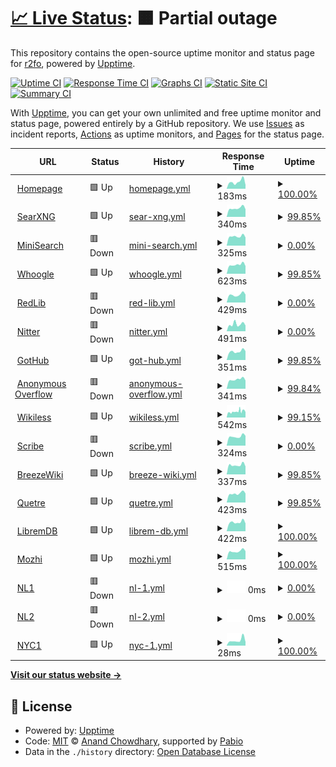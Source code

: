 # [📈 Live Status](https://r2fo.github.io/upptime): <!--live status--> **🟧 Partial outage**

This repository contains the open-source uptime monitor and status page for [r2fo](r4fo.com), powered by [Upptime](https://github.com/upptime/upptime).

[![Uptime CI](https://github.com/r2fo/upptime/workflows/Uptime%20CI/badge.svg)](https://github.com/r2fo/upptime/actions?query=workflow%3A%22Uptime+CI%22)
[![Response Time CI](https://github.com/r2fo/upptime/workflows/Response%20Time%20CI/badge.svg)](https://github.com/r2fo/upptime/actions?query=workflow%3A%22Response+Time+CI%22)
[![Graphs CI](https://github.com/r2fo/upptime/workflows/Graphs%20CI/badge.svg)](https://github.com/r2fo/upptime/actions?query=workflow%3A%22Graphs+CI%22)
[![Static Site CI](https://github.com/r2fo/upptime/workflows/Static%20Site%20CI/badge.svg)](https://github.com/r2fo/upptime/actions?query=workflow%3A%22Static+Site+CI%22)
[![Summary CI](https://github.com/r2fo/upptime/workflows/Summary%20CI/badge.svg)](https://github.com/r2fo/upptime/actions?query=workflow%3A%22Summary+CI%22)

With [Upptime](https://upptime.js.org), you can get your own unlimited and free uptime monitor and status page, powered entirely by a GitHub repository. We use [Issues](https://github.com/r2fo/upptime/issues) as incident reports, [Actions](https://github.com/r2fo/upptime/actions) as uptime monitors, and [Pages](https://r2fo.github.io/upptime) for the status page.

<!--start: status pages-->
<!-- This summary is generated by Upptime (https://github.com/upptime/upptime) -->
<!-- Do not edit this manually, your changes will be overwritten -->
<!-- prettier-ignore -->
| URL | Status | History | Response Time | Uptime |
| --- | ------ | ------- | ------------- | ------ |
| <img alt="" src="https://icons.duckduckgo.com/ip3/r4fo.com.ico" height="13"> [Homepage](https://r4fo.com) | 🟩 Up | [homepage.yml](https://github.com/r2fo/upptime/commits/HEAD/history/homepage.yml) | <details><summary><img alt="Response time graph" src="./graphs/homepage/response-time-week.png" height="20"> 183ms</summary><br><a href="https://status.r4fo.com/history/homepage"><img alt="Response time 153" src="https://img.shields.io/endpoint?url=https%3A%2F%2Fraw.githubusercontent.com%2Fr2fo%2Fupptime%2FHEAD%2Fapi%2Fhomepage%2Fresponse-time.json"></a><br><a href="https://status.r4fo.com/history/homepage"><img alt="24-hour response time 101" src="https://img.shields.io/endpoint?url=https%3A%2F%2Fraw.githubusercontent.com%2Fr2fo%2Fupptime%2FHEAD%2Fapi%2Fhomepage%2Fresponse-time-day.json"></a><br><a href="https://status.r4fo.com/history/homepage"><img alt="7-day response time 183" src="https://img.shields.io/endpoint?url=https%3A%2F%2Fraw.githubusercontent.com%2Fr2fo%2Fupptime%2FHEAD%2Fapi%2Fhomepage%2Fresponse-time-week.json"></a><br><a href="https://status.r4fo.com/history/homepage"><img alt="30-day response time 178" src="https://img.shields.io/endpoint?url=https%3A%2F%2Fraw.githubusercontent.com%2Fr2fo%2Fupptime%2FHEAD%2Fapi%2Fhomepage%2Fresponse-time-month.json"></a><br><a href="https://status.r4fo.com/history/homepage"><img alt="1-year response time 153" src="https://img.shields.io/endpoint?url=https%3A%2F%2Fraw.githubusercontent.com%2Fr2fo%2Fupptime%2FHEAD%2Fapi%2Fhomepage%2Fresponse-time-year.json"></a></details> | <details><summary><a href="https://status.r4fo.com/history/homepage">100.00%</a></summary><a href="https://status.r4fo.com/history/homepage"><img alt="All-time uptime 100.00%" src="https://img.shields.io/endpoint?url=https%3A%2F%2Fraw.githubusercontent.com%2Fr2fo%2Fupptime%2FHEAD%2Fapi%2Fhomepage%2Fuptime.json"></a><br><a href="https://status.r4fo.com/history/homepage"><img alt="24-hour uptime 100.00%" src="https://img.shields.io/endpoint?url=https%3A%2F%2Fraw.githubusercontent.com%2Fr2fo%2Fupptime%2FHEAD%2Fapi%2Fhomepage%2Fuptime-day.json"></a><br><a href="https://status.r4fo.com/history/homepage"><img alt="7-day uptime 100.00%" src="https://img.shields.io/endpoint?url=https%3A%2F%2Fraw.githubusercontent.com%2Fr2fo%2Fupptime%2FHEAD%2Fapi%2Fhomepage%2Fuptime-week.json"></a><br><a href="https://status.r4fo.com/history/homepage"><img alt="30-day uptime 100.00%" src="https://img.shields.io/endpoint?url=https%3A%2F%2Fraw.githubusercontent.com%2Fr2fo%2Fupptime%2FHEAD%2Fapi%2Fhomepage%2Fuptime-month.json"></a><br><a href="https://status.r4fo.com/history/homepage"><img alt="1-year uptime 100.00%" src="https://img.shields.io/endpoint?url=https%3A%2F%2Fraw.githubusercontent.com%2Fr2fo%2Fupptime%2FHEAD%2Fapi%2Fhomepage%2Fuptime-year.json"></a></details>
| <img alt="" src="https://icons.duckduckgo.com/ip3/search.r4fo.com.ico" height="13"> [SearXNG](https://search.r4fo.com) | 🟩 Up | [sear-xng.yml](https://github.com/r2fo/upptime/commits/HEAD/history/sear-xng.yml) | <details><summary><img alt="Response time graph" src="./graphs/sear-xng/response-time-week.png" height="20"> 340ms</summary><br><a href="https://status.r4fo.com/history/sear-xng"><img alt="Response time 341" src="https://img.shields.io/endpoint?url=https%3A%2F%2Fraw.githubusercontent.com%2Fr2fo%2Fupptime%2FHEAD%2Fapi%2Fsear-xng%2Fresponse-time.json"></a><br><a href="https://status.r4fo.com/history/sear-xng"><img alt="24-hour response time 323" src="https://img.shields.io/endpoint?url=https%3A%2F%2Fraw.githubusercontent.com%2Fr2fo%2Fupptime%2FHEAD%2Fapi%2Fsear-xng%2Fresponse-time-day.json"></a><br><a href="https://status.r4fo.com/history/sear-xng"><img alt="7-day response time 340" src="https://img.shields.io/endpoint?url=https%3A%2F%2Fraw.githubusercontent.com%2Fr2fo%2Fupptime%2FHEAD%2Fapi%2Fsear-xng%2Fresponse-time-week.json"></a><br><a href="https://status.r4fo.com/history/sear-xng"><img alt="30-day response time 377" src="https://img.shields.io/endpoint?url=https%3A%2F%2Fraw.githubusercontent.com%2Fr2fo%2Fupptime%2FHEAD%2Fapi%2Fsear-xng%2Fresponse-time-month.json"></a><br><a href="https://status.r4fo.com/history/sear-xng"><img alt="1-year response time 341" src="https://img.shields.io/endpoint?url=https%3A%2F%2Fraw.githubusercontent.com%2Fr2fo%2Fupptime%2FHEAD%2Fapi%2Fsear-xng%2Fresponse-time-year.json"></a></details> | <details><summary><a href="https://status.r4fo.com/history/sear-xng">99.85%</a></summary><a href="https://status.r4fo.com/history/sear-xng"><img alt="All-time uptime 91.71%" src="https://img.shields.io/endpoint?url=https%3A%2F%2Fraw.githubusercontent.com%2Fr2fo%2Fupptime%2FHEAD%2Fapi%2Fsear-xng%2Fuptime.json"></a><br><a href="https://status.r4fo.com/history/sear-xng"><img alt="24-hour uptime 98.96%" src="https://img.shields.io/endpoint?url=https%3A%2F%2Fraw.githubusercontent.com%2Fr2fo%2Fupptime%2FHEAD%2Fapi%2Fsear-xng%2Fuptime-day.json"></a><br><a href="https://status.r4fo.com/history/sear-xng"><img alt="7-day uptime 99.85%" src="https://img.shields.io/endpoint?url=https%3A%2F%2Fraw.githubusercontent.com%2Fr2fo%2Fupptime%2FHEAD%2Fapi%2Fsear-xng%2Fuptime-week.json"></a><br><a href="https://status.r4fo.com/history/sear-xng"><img alt="30-day uptime 95.18%" src="https://img.shields.io/endpoint?url=https%3A%2F%2Fraw.githubusercontent.com%2Fr2fo%2Fupptime%2FHEAD%2Fapi%2Fsear-xng%2Fuptime-month.json"></a><br><a href="https://status.r4fo.com/history/sear-xng"><img alt="1-year uptime 91.71%" src="https://img.shields.io/endpoint?url=https%3A%2F%2Fraw.githubusercontent.com%2Fr2fo%2Fupptime%2FHEAD%2Fapi%2Fsear-xng%2Fuptime-year.json"></a></details>
| <img alt="" src="https://icons.duckduckgo.com/ip3/minisearch.r4fo.com.ico" height="13"> [MiniSearch](https://minisearch.r4fo.com) | 🟥 Down | [mini-search.yml](https://github.com/r2fo/upptime/commits/HEAD/history/mini-search.yml) | <details><summary><img alt="Response time graph" src="./graphs/mini-search/response-time-week.png" height="20"> 325ms</summary><br><a href="https://status.r4fo.com/history/mini-search"><img alt="Response time 238" src="https://img.shields.io/endpoint?url=https%3A%2F%2Fraw.githubusercontent.com%2Fr2fo%2Fupptime%2FHEAD%2Fapi%2Fmini-search%2Fresponse-time.json"></a><br><a href="https://status.r4fo.com/history/mini-search"><img alt="24-hour response time 288" src="https://img.shields.io/endpoint?url=https%3A%2F%2Fraw.githubusercontent.com%2Fr2fo%2Fupptime%2FHEAD%2Fapi%2Fmini-search%2Fresponse-time-day.json"></a><br><a href="https://status.r4fo.com/history/mini-search"><img alt="7-day response time 325" src="https://img.shields.io/endpoint?url=https%3A%2F%2Fraw.githubusercontent.com%2Fr2fo%2Fupptime%2FHEAD%2Fapi%2Fmini-search%2Fresponse-time-week.json"></a><br><a href="https://status.r4fo.com/history/mini-search"><img alt="30-day response time 378" src="https://img.shields.io/endpoint?url=https%3A%2F%2Fraw.githubusercontent.com%2Fr2fo%2Fupptime%2FHEAD%2Fapi%2Fmini-search%2Fresponse-time-month.json"></a><br><a href="https://status.r4fo.com/history/mini-search"><img alt="1-year response time 238" src="https://img.shields.io/endpoint?url=https%3A%2F%2Fraw.githubusercontent.com%2Fr2fo%2Fupptime%2FHEAD%2Fapi%2Fmini-search%2Fresponse-time-year.json"></a></details> | <details><summary><a href="https://status.r4fo.com/history/mini-search">0.00%</a></summary><a href="https://status.r4fo.com/history/mini-search"><img alt="All-time uptime 0.00%" src="https://img.shields.io/endpoint?url=https%3A%2F%2Fraw.githubusercontent.com%2Fr2fo%2Fupptime%2FHEAD%2Fapi%2Fmini-search%2Fuptime.json"></a><br><a href="https://status.r4fo.com/history/mini-search"><img alt="24-hour uptime 0.00%" src="https://img.shields.io/endpoint?url=https%3A%2F%2Fraw.githubusercontent.com%2Fr2fo%2Fupptime%2FHEAD%2Fapi%2Fmini-search%2Fuptime-day.json"></a><br><a href="https://status.r4fo.com/history/mini-search"><img alt="7-day uptime 0.00%" src="https://img.shields.io/endpoint?url=https%3A%2F%2Fraw.githubusercontent.com%2Fr2fo%2Fupptime%2FHEAD%2Fapi%2Fmini-search%2Fuptime-week.json"></a><br><a href="https://status.r4fo.com/history/mini-search"><img alt="30-day uptime 7.96%" src="https://img.shields.io/endpoint?url=https%3A%2F%2Fraw.githubusercontent.com%2Fr2fo%2Fupptime%2FHEAD%2Fapi%2Fmini-search%2Fuptime-month.json"></a><br><a href="https://status.r4fo.com/history/mini-search"><img alt="1-year uptime 0.00%" src="https://img.shields.io/endpoint?url=https%3A%2F%2Fraw.githubusercontent.com%2Fr2fo%2Fupptime%2FHEAD%2Fapi%2Fmini-search%2Fuptime-year.json"></a></details>
| <img alt="" src="https://icons.duckduckgo.com/ip3/whoogle.r4fo.com.ico" height="13"> [Whoogle](https://whoogle.r4fo.com) | 🟩 Up | [whoogle.yml](https://github.com/r2fo/upptime/commits/HEAD/history/whoogle.yml) | <details><summary><img alt="Response time graph" src="./graphs/whoogle/response-time-week.png" height="20"> 623ms</summary><br><a href="https://status.r4fo.com/history/whoogle"><img alt="Response time 449" src="https://img.shields.io/endpoint?url=https%3A%2F%2Fraw.githubusercontent.com%2Fr2fo%2Fupptime%2FHEAD%2Fapi%2Fwhoogle%2Fresponse-time.json"></a><br><a href="https://status.r4fo.com/history/whoogle"><img alt="24-hour response time 554" src="https://img.shields.io/endpoint?url=https%3A%2F%2Fraw.githubusercontent.com%2Fr2fo%2Fupptime%2FHEAD%2Fapi%2Fwhoogle%2Fresponse-time-day.json"></a><br><a href="https://status.r4fo.com/history/whoogle"><img alt="7-day response time 623" src="https://img.shields.io/endpoint?url=https%3A%2F%2Fraw.githubusercontent.com%2Fr2fo%2Fupptime%2FHEAD%2Fapi%2Fwhoogle%2Fresponse-time-week.json"></a><br><a href="https://status.r4fo.com/history/whoogle"><img alt="30-day response time 663" src="https://img.shields.io/endpoint?url=https%3A%2F%2Fraw.githubusercontent.com%2Fr2fo%2Fupptime%2FHEAD%2Fapi%2Fwhoogle%2Fresponse-time-month.json"></a><br><a href="https://status.r4fo.com/history/whoogle"><img alt="1-year response time 449" src="https://img.shields.io/endpoint?url=https%3A%2F%2Fraw.githubusercontent.com%2Fr2fo%2Fupptime%2FHEAD%2Fapi%2Fwhoogle%2Fresponse-time-year.json"></a></details> | <details><summary><a href="https://status.r4fo.com/history/whoogle">99.85%</a></summary><a href="https://status.r4fo.com/history/whoogle"><img alt="All-time uptime 92.11%" src="https://img.shields.io/endpoint?url=https%3A%2F%2Fraw.githubusercontent.com%2Fr2fo%2Fupptime%2FHEAD%2Fapi%2Fwhoogle%2Fuptime.json"></a><br><a href="https://status.r4fo.com/history/whoogle"><img alt="24-hour uptime 98.96%" src="https://img.shields.io/endpoint?url=https%3A%2F%2Fraw.githubusercontent.com%2Fr2fo%2Fupptime%2FHEAD%2Fapi%2Fwhoogle%2Fuptime-day.json"></a><br><a href="https://status.r4fo.com/history/whoogle"><img alt="7-day uptime 99.85%" src="https://img.shields.io/endpoint?url=https%3A%2F%2Fraw.githubusercontent.com%2Fr2fo%2Fupptime%2FHEAD%2Fapi%2Fwhoogle%2Fuptime-week.json"></a><br><a href="https://status.r4fo.com/history/whoogle"><img alt="30-day uptime 95.18%" src="https://img.shields.io/endpoint?url=https%3A%2F%2Fraw.githubusercontent.com%2Fr2fo%2Fupptime%2FHEAD%2Fapi%2Fwhoogle%2Fuptime-month.json"></a><br><a href="https://status.r4fo.com/history/whoogle"><img alt="1-year uptime 92.11%" src="https://img.shields.io/endpoint?url=https%3A%2F%2Fraw.githubusercontent.com%2Fr2fo%2Fupptime%2FHEAD%2Fapi%2Fwhoogle%2Fuptime-year.json"></a></details>
| <img alt="" src="https://icons.duckduckgo.com/ip3/redlib.r4fo.com.ico" height="13"> [RedLib](https://redlib.r4fo.com) | 🟥 Down | [red-lib.yml](https://github.com/r2fo/upptime/commits/HEAD/history/red-lib.yml) | <details><summary><img alt="Response time graph" src="./graphs/red-lib/response-time-week.png" height="20"> 429ms</summary><br><a href="https://status.r4fo.com/history/red-lib"><img alt="Response time 763" src="https://img.shields.io/endpoint?url=https%3A%2F%2Fraw.githubusercontent.com%2Fr2fo%2Fupptime%2FHEAD%2Fapi%2Fred-lib%2Fresponse-time.json"></a><br><a href="https://status.r4fo.com/history/red-lib"><img alt="24-hour response time 435" src="https://img.shields.io/endpoint?url=https%3A%2F%2Fraw.githubusercontent.com%2Fr2fo%2Fupptime%2FHEAD%2Fapi%2Fred-lib%2Fresponse-time-day.json"></a><br><a href="https://status.r4fo.com/history/red-lib"><img alt="7-day response time 429" src="https://img.shields.io/endpoint?url=https%3A%2F%2Fraw.githubusercontent.com%2Fr2fo%2Fupptime%2FHEAD%2Fapi%2Fred-lib%2Fresponse-time-week.json"></a><br><a href="https://status.r4fo.com/history/red-lib"><img alt="30-day response time 426" src="https://img.shields.io/endpoint?url=https%3A%2F%2Fraw.githubusercontent.com%2Fr2fo%2Fupptime%2FHEAD%2Fapi%2Fred-lib%2Fresponse-time-month.json"></a><br><a href="https://status.r4fo.com/history/red-lib"><img alt="1-year response time 763" src="https://img.shields.io/endpoint?url=https%3A%2F%2Fraw.githubusercontent.com%2Fr2fo%2Fupptime%2FHEAD%2Fapi%2Fred-lib%2Fresponse-time-year.json"></a></details> | <details><summary><a href="https://status.r4fo.com/history/red-lib">0.00%</a></summary><a href="https://status.r4fo.com/history/red-lib"><img alt="All-time uptime 61.52%" src="https://img.shields.io/endpoint?url=https%3A%2F%2Fraw.githubusercontent.com%2Fr2fo%2Fupptime%2FHEAD%2Fapi%2Fred-lib%2Fuptime.json"></a><br><a href="https://status.r4fo.com/history/red-lib"><img alt="24-hour uptime 0.00%" src="https://img.shields.io/endpoint?url=https%3A%2F%2Fraw.githubusercontent.com%2Fr2fo%2Fupptime%2FHEAD%2Fapi%2Fred-lib%2Fuptime-day.json"></a><br><a href="https://status.r4fo.com/history/red-lib"><img alt="7-day uptime 0.00%" src="https://img.shields.io/endpoint?url=https%3A%2F%2Fraw.githubusercontent.com%2Fr2fo%2Fupptime%2FHEAD%2Fapi%2Fred-lib%2Fuptime-week.json"></a><br><a href="https://status.r4fo.com/history/red-lib"><img alt="30-day uptime 8.00%" src="https://img.shields.io/endpoint?url=https%3A%2F%2Fraw.githubusercontent.com%2Fr2fo%2Fupptime%2FHEAD%2Fapi%2Fred-lib%2Fuptime-month.json"></a><br><a href="https://status.r4fo.com/history/red-lib"><img alt="1-year uptime 61.52%" src="https://img.shields.io/endpoint?url=https%3A%2F%2Fraw.githubusercontent.com%2Fr2fo%2Fupptime%2FHEAD%2Fapi%2Fred-lib%2Fuptime-year.json"></a></details>
| <img alt="" src="https://icons.duckduckgo.com/ip3/nitter.r4fo.com.ico" height="13"> [Nitter](https://nitter.r4fo.com) | 🟥 Down | [nitter.yml](https://github.com/r2fo/upptime/commits/HEAD/history/nitter.yml) | <details><summary><img alt="Response time graph" src="./graphs/nitter/response-time-week.png" height="20"> 491ms</summary><br><a href="https://status.r4fo.com/history/nitter"><img alt="Response time 639" src="https://img.shields.io/endpoint?url=https%3A%2F%2Fraw.githubusercontent.com%2Fr2fo%2Fupptime%2FHEAD%2Fapi%2Fnitter%2Fresponse-time.json"></a><br><a href="https://status.r4fo.com/history/nitter"><img alt="24-hour response time 405" src="https://img.shields.io/endpoint?url=https%3A%2F%2Fraw.githubusercontent.com%2Fr2fo%2Fupptime%2FHEAD%2Fapi%2Fnitter%2Fresponse-time-day.json"></a><br><a href="https://status.r4fo.com/history/nitter"><img alt="7-day response time 491" src="https://img.shields.io/endpoint?url=https%3A%2F%2Fraw.githubusercontent.com%2Fr2fo%2Fupptime%2FHEAD%2Fapi%2Fnitter%2Fresponse-time-week.json"></a><br><a href="https://status.r4fo.com/history/nitter"><img alt="30-day response time 450" src="https://img.shields.io/endpoint?url=https%3A%2F%2Fraw.githubusercontent.com%2Fr2fo%2Fupptime%2FHEAD%2Fapi%2Fnitter%2Fresponse-time-month.json"></a><br><a href="https://status.r4fo.com/history/nitter"><img alt="1-year response time 639" src="https://img.shields.io/endpoint?url=https%3A%2F%2Fraw.githubusercontent.com%2Fr2fo%2Fupptime%2FHEAD%2Fapi%2Fnitter%2Fresponse-time-year.json"></a></details> | <details><summary><a href="https://status.r4fo.com/history/nitter">0.00%</a></summary><a href="https://status.r4fo.com/history/nitter"><img alt="All-time uptime 0.00%" src="https://img.shields.io/endpoint?url=https%3A%2F%2Fraw.githubusercontent.com%2Fr2fo%2Fupptime%2FHEAD%2Fapi%2Fnitter%2Fuptime.json"></a><br><a href="https://status.r4fo.com/history/nitter"><img alt="24-hour uptime 0.00%" src="https://img.shields.io/endpoint?url=https%3A%2F%2Fraw.githubusercontent.com%2Fr2fo%2Fupptime%2FHEAD%2Fapi%2Fnitter%2Fuptime-day.json"></a><br><a href="https://status.r4fo.com/history/nitter"><img alt="7-day uptime 0.00%" src="https://img.shields.io/endpoint?url=https%3A%2F%2Fraw.githubusercontent.com%2Fr2fo%2Fupptime%2FHEAD%2Fapi%2Fnitter%2Fuptime-week.json"></a><br><a href="https://status.r4fo.com/history/nitter"><img alt="30-day uptime 7.96%" src="https://img.shields.io/endpoint?url=https%3A%2F%2Fraw.githubusercontent.com%2Fr2fo%2Fupptime%2FHEAD%2Fapi%2Fnitter%2Fuptime-month.json"></a><br><a href="https://status.r4fo.com/history/nitter"><img alt="1-year uptime 0.00%" src="https://img.shields.io/endpoint?url=https%3A%2F%2Fraw.githubusercontent.com%2Fr2fo%2Fupptime%2FHEAD%2Fapi%2Fnitter%2Fuptime-year.json"></a></details>
| <img alt="" src="https://icons.duckduckgo.com/ip3/gothub.r4fo.com.ico" height="13"> [GotHub](https://gothub.r4fo.com/about) | 🟩 Up | [got-hub.yml](https://github.com/r2fo/upptime/commits/HEAD/history/got-hub.yml) | <details><summary><img alt="Response time graph" src="./graphs/got-hub/response-time-week.png" height="20"> 351ms</summary><br><a href="https://status.r4fo.com/history/got-hub"><img alt="Response time 332" src="https://img.shields.io/endpoint?url=https%3A%2F%2Fraw.githubusercontent.com%2Fr2fo%2Fupptime%2FHEAD%2Fapi%2Fgot-hub%2Fresponse-time.json"></a><br><a href="https://status.r4fo.com/history/got-hub"><img alt="24-hour response time 383" src="https://img.shields.io/endpoint?url=https%3A%2F%2Fraw.githubusercontent.com%2Fr2fo%2Fupptime%2FHEAD%2Fapi%2Fgot-hub%2Fresponse-time-day.json"></a><br><a href="https://status.r4fo.com/history/got-hub"><img alt="7-day response time 351" src="https://img.shields.io/endpoint?url=https%3A%2F%2Fraw.githubusercontent.com%2Fr2fo%2Fupptime%2FHEAD%2Fapi%2Fgot-hub%2Fresponse-time-week.json"></a><br><a href="https://status.r4fo.com/history/got-hub"><img alt="30-day response time 387" src="https://img.shields.io/endpoint?url=https%3A%2F%2Fraw.githubusercontent.com%2Fr2fo%2Fupptime%2FHEAD%2Fapi%2Fgot-hub%2Fresponse-time-month.json"></a><br><a href="https://status.r4fo.com/history/got-hub"><img alt="1-year response time 332" src="https://img.shields.io/endpoint?url=https%3A%2F%2Fraw.githubusercontent.com%2Fr2fo%2Fupptime%2FHEAD%2Fapi%2Fgot-hub%2Fresponse-time-year.json"></a></details> | <details><summary><a href="https://status.r4fo.com/history/got-hub">99.85%</a></summary><a href="https://status.r4fo.com/history/got-hub"><img alt="All-time uptime 94.89%" src="https://img.shields.io/endpoint?url=https%3A%2F%2Fraw.githubusercontent.com%2Fr2fo%2Fupptime%2FHEAD%2Fapi%2Fgot-hub%2Fuptime.json"></a><br><a href="https://status.r4fo.com/history/got-hub"><img alt="24-hour uptime 98.98%" src="https://img.shields.io/endpoint?url=https%3A%2F%2Fraw.githubusercontent.com%2Fr2fo%2Fupptime%2FHEAD%2Fapi%2Fgot-hub%2Fuptime-day.json"></a><br><a href="https://status.r4fo.com/history/got-hub"><img alt="7-day uptime 99.85%" src="https://img.shields.io/endpoint?url=https%3A%2F%2Fraw.githubusercontent.com%2Fr2fo%2Fupptime%2FHEAD%2Fapi%2Fgot-hub%2Fuptime-week.json"></a><br><a href="https://status.r4fo.com/history/got-hub"><img alt="30-day uptime 95.27%" src="https://img.shields.io/endpoint?url=https%3A%2F%2Fraw.githubusercontent.com%2Fr2fo%2Fupptime%2FHEAD%2Fapi%2Fgot-hub%2Fuptime-month.json"></a><br><a href="https://status.r4fo.com/history/got-hub"><img alt="1-year uptime 94.89%" src="https://img.shields.io/endpoint?url=https%3A%2F%2Fraw.githubusercontent.com%2Fr2fo%2Fupptime%2FHEAD%2Fapi%2Fgot-hub%2Fuptime-year.json"></a></details>
| <img alt="" src="https://icons.duckduckgo.com/ip3/overflow.r4fo.com.ico" height="13"> [Anonymous Overflow](https://overflow.r4fo.com) | 🟥 Down | [anonymous-overflow.yml](https://github.com/r2fo/upptime/commits/HEAD/history/anonymous-overflow.yml) | <details><summary><img alt="Response time graph" src="./graphs/anonymous-overflow/response-time-week.png" height="20"> 341ms</summary><br><a href="https://status.r4fo.com/history/anonymous-overflow"><img alt="Response time 320" src="https://img.shields.io/endpoint?url=https%3A%2F%2Fraw.githubusercontent.com%2Fr2fo%2Fupptime%2FHEAD%2Fapi%2Fanonymous-overflow%2Fresponse-time.json"></a><br><a href="https://status.r4fo.com/history/anonymous-overflow"><img alt="24-hour response time 363" src="https://img.shields.io/endpoint?url=https%3A%2F%2Fraw.githubusercontent.com%2Fr2fo%2Fupptime%2FHEAD%2Fapi%2Fanonymous-overflow%2Fresponse-time-day.json"></a><br><a href="https://status.r4fo.com/history/anonymous-overflow"><img alt="7-day response time 341" src="https://img.shields.io/endpoint?url=https%3A%2F%2Fraw.githubusercontent.com%2Fr2fo%2Fupptime%2FHEAD%2Fapi%2Fanonymous-overflow%2Fresponse-time-week.json"></a><br><a href="https://status.r4fo.com/history/anonymous-overflow"><img alt="30-day response time 356" src="https://img.shields.io/endpoint?url=https%3A%2F%2Fraw.githubusercontent.com%2Fr2fo%2Fupptime%2FHEAD%2Fapi%2Fanonymous-overflow%2Fresponse-time-month.json"></a><br><a href="https://status.r4fo.com/history/anonymous-overflow"><img alt="1-year response time 320" src="https://img.shields.io/endpoint?url=https%3A%2F%2Fraw.githubusercontent.com%2Fr2fo%2Fupptime%2FHEAD%2Fapi%2Fanonymous-overflow%2Fresponse-time-year.json"></a></details> | <details><summary><a href="https://status.r4fo.com/history/anonymous-overflow">99.84%</a></summary><a href="https://status.r4fo.com/history/anonymous-overflow"><img alt="All-time uptime 93.20%" src="https://img.shields.io/endpoint?url=https%3A%2F%2Fraw.githubusercontent.com%2Fr2fo%2Fupptime%2FHEAD%2Fapi%2Fanonymous-overflow%2Fuptime.json"></a><br><a href="https://status.r4fo.com/history/anonymous-overflow"><img alt="24-hour uptime 98.88%" src="https://img.shields.io/endpoint?url=https%3A%2F%2Fraw.githubusercontent.com%2Fr2fo%2Fupptime%2FHEAD%2Fapi%2Fanonymous-overflow%2Fuptime-day.json"></a><br><a href="https://status.r4fo.com/history/anonymous-overflow"><img alt="7-day uptime 99.84%" src="https://img.shields.io/endpoint?url=https%3A%2F%2Fraw.githubusercontent.com%2Fr2fo%2Fupptime%2FHEAD%2Fapi%2Fanonymous-overflow%2Fuptime-week.json"></a><br><a href="https://status.r4fo.com/history/anonymous-overflow"><img alt="30-day uptime 88.65%" src="https://img.shields.io/endpoint?url=https%3A%2F%2Fraw.githubusercontent.com%2Fr2fo%2Fupptime%2FHEAD%2Fapi%2Fanonymous-overflow%2Fuptime-month.json"></a><br><a href="https://status.r4fo.com/history/anonymous-overflow"><img alt="1-year uptime 93.20%" src="https://img.shields.io/endpoint?url=https%3A%2F%2Fraw.githubusercontent.com%2Fr2fo%2Fupptime%2FHEAD%2Fapi%2Fanonymous-overflow%2Fuptime-year.json"></a></details>
| <img alt="" src="https://icons.duckduckgo.com/ip3/wikiless.r4fo.com.ico" height="13"> [Wikiless](https://wikiless.r4fo.com) | 🟩 Up | [wikiless.yml](https://github.com/r2fo/upptime/commits/HEAD/history/wikiless.yml) | <details><summary><img alt="Response time graph" src="./graphs/wikiless/response-time-week.png" height="20"> 542ms</summary><br><a href="https://status.r4fo.com/history/wikiless"><img alt="Response time 341" src="https://img.shields.io/endpoint?url=https%3A%2F%2Fraw.githubusercontent.com%2Fr2fo%2Fupptime%2FHEAD%2Fapi%2Fwikiless%2Fresponse-time.json"></a><br><a href="https://status.r4fo.com/history/wikiless"><img alt="24-hour response time 466" src="https://img.shields.io/endpoint?url=https%3A%2F%2Fraw.githubusercontent.com%2Fr2fo%2Fupptime%2FHEAD%2Fapi%2Fwikiless%2Fresponse-time-day.json"></a><br><a href="https://status.r4fo.com/history/wikiless"><img alt="7-day response time 542" src="https://img.shields.io/endpoint?url=https%3A%2F%2Fraw.githubusercontent.com%2Fr2fo%2Fupptime%2FHEAD%2Fapi%2Fwikiless%2Fresponse-time-week.json"></a><br><a href="https://status.r4fo.com/history/wikiless"><img alt="30-day response time 542" src="https://img.shields.io/endpoint?url=https%3A%2F%2Fraw.githubusercontent.com%2Fr2fo%2Fupptime%2FHEAD%2Fapi%2Fwikiless%2Fresponse-time-month.json"></a><br><a href="https://status.r4fo.com/history/wikiless"><img alt="1-year response time 341" src="https://img.shields.io/endpoint?url=https%3A%2F%2Fraw.githubusercontent.com%2Fr2fo%2Fupptime%2FHEAD%2Fapi%2Fwikiless%2Fresponse-time-year.json"></a></details> | <details><summary><a href="https://status.r4fo.com/history/wikiless">99.15%</a></summary><a href="https://status.r4fo.com/history/wikiless"><img alt="All-time uptime 95.02%" src="https://img.shields.io/endpoint?url=https%3A%2F%2Fraw.githubusercontent.com%2Fr2fo%2Fupptime%2FHEAD%2Fapi%2Fwikiless%2Fuptime.json"></a><br><a href="https://status.r4fo.com/history/wikiless"><img alt="24-hour uptime 98.98%" src="https://img.shields.io/endpoint?url=https%3A%2F%2Fraw.githubusercontent.com%2Fr2fo%2Fupptime%2FHEAD%2Fapi%2Fwikiless%2Fuptime-day.json"></a><br><a href="https://status.r4fo.com/history/wikiless"><img alt="7-day uptime 99.15%" src="https://img.shields.io/endpoint?url=https%3A%2F%2Fraw.githubusercontent.com%2Fr2fo%2Fupptime%2FHEAD%2Fapi%2Fwikiless%2Fuptime-week.json"></a><br><a href="https://status.r4fo.com/history/wikiless"><img alt="30-day uptime 92.83%" src="https://img.shields.io/endpoint?url=https%3A%2F%2Fraw.githubusercontent.com%2Fr2fo%2Fupptime%2FHEAD%2Fapi%2Fwikiless%2Fuptime-month.json"></a><br><a href="https://status.r4fo.com/history/wikiless"><img alt="1-year uptime 95.02%" src="https://img.shields.io/endpoint?url=https%3A%2F%2Fraw.githubusercontent.com%2Fr2fo%2Fupptime%2FHEAD%2Fapi%2Fwikiless%2Fuptime-year.json"></a></details>
| <img alt="" src="https://icons.duckduckgo.com/ip3/scribe.r4fo.com.ico" height="13"> [Scribe](https://scribe.r4fo.com) | 🟥 Down | [scribe.yml](https://github.com/r2fo/upptime/commits/HEAD/history/scribe.yml) | <details><summary><img alt="Response time graph" src="./graphs/scribe/response-time-week.png" height="20"> 324ms</summary><br><a href="https://status.r4fo.com/history/scribe"><img alt="Response time 365" src="https://img.shields.io/endpoint?url=https%3A%2F%2Fraw.githubusercontent.com%2Fr2fo%2Fupptime%2FHEAD%2Fapi%2Fscribe%2Fresponse-time.json"></a><br><a href="https://status.r4fo.com/history/scribe"><img alt="24-hour response time 347" src="https://img.shields.io/endpoint?url=https%3A%2F%2Fraw.githubusercontent.com%2Fr2fo%2Fupptime%2FHEAD%2Fapi%2Fscribe%2Fresponse-time-day.json"></a><br><a href="https://status.r4fo.com/history/scribe"><img alt="7-day response time 324" src="https://img.shields.io/endpoint?url=https%3A%2F%2Fraw.githubusercontent.com%2Fr2fo%2Fupptime%2FHEAD%2Fapi%2Fscribe%2Fresponse-time-week.json"></a><br><a href="https://status.r4fo.com/history/scribe"><img alt="30-day response time 355" src="https://img.shields.io/endpoint?url=https%3A%2F%2Fraw.githubusercontent.com%2Fr2fo%2Fupptime%2FHEAD%2Fapi%2Fscribe%2Fresponse-time-month.json"></a><br><a href="https://status.r4fo.com/history/scribe"><img alt="1-year response time 365" src="https://img.shields.io/endpoint?url=https%3A%2F%2Fraw.githubusercontent.com%2Fr2fo%2Fupptime%2FHEAD%2Fapi%2Fscribe%2Fresponse-time-year.json"></a></details> | <details><summary><a href="https://status.r4fo.com/history/scribe">0.00%</a></summary><a href="https://status.r4fo.com/history/scribe"><img alt="All-time uptime 1.01%" src="https://img.shields.io/endpoint?url=https%3A%2F%2Fraw.githubusercontent.com%2Fr2fo%2Fupptime%2FHEAD%2Fapi%2Fscribe%2Fuptime.json"></a><br><a href="https://status.r4fo.com/history/scribe"><img alt="24-hour uptime 0.00%" src="https://img.shields.io/endpoint?url=https%3A%2F%2Fraw.githubusercontent.com%2Fr2fo%2Fupptime%2FHEAD%2Fapi%2Fscribe%2Fuptime-day.json"></a><br><a href="https://status.r4fo.com/history/scribe"><img alt="7-day uptime 0.00%" src="https://img.shields.io/endpoint?url=https%3A%2F%2Fraw.githubusercontent.com%2Fr2fo%2Fupptime%2FHEAD%2Fapi%2Fscribe%2Fuptime-week.json"></a><br><a href="https://status.r4fo.com/history/scribe"><img alt="30-day uptime 7.96%" src="https://img.shields.io/endpoint?url=https%3A%2F%2Fraw.githubusercontent.com%2Fr2fo%2Fupptime%2FHEAD%2Fapi%2Fscribe%2Fuptime-month.json"></a><br><a href="https://status.r4fo.com/history/scribe"><img alt="1-year uptime 1.01%" src="https://img.shields.io/endpoint?url=https%3A%2F%2Fraw.githubusercontent.com%2Fr2fo%2Fupptime%2FHEAD%2Fapi%2Fscribe%2Fuptime-year.json"></a></details>
| <img alt="" src="https://icons.duckduckgo.com/ip3/breezewiki.r4fo.com.ico" height="13"> [BreezeWiki](https://breezewiki.r4fo.com) | 🟩 Up | [breeze-wiki.yml](https://github.com/r2fo/upptime/commits/HEAD/history/breeze-wiki.yml) | <details><summary><img alt="Response time graph" src="./graphs/breeze-wiki/response-time-week.png" height="20"> 337ms</summary><br><a href="https://status.r4fo.com/history/breeze-wiki"><img alt="Response time 289" src="https://img.shields.io/endpoint?url=https%3A%2F%2Fraw.githubusercontent.com%2Fr2fo%2Fupptime%2FHEAD%2Fapi%2Fbreeze-wiki%2Fresponse-time.json"></a><br><a href="https://status.r4fo.com/history/breeze-wiki"><img alt="24-hour response time 340" src="https://img.shields.io/endpoint?url=https%3A%2F%2Fraw.githubusercontent.com%2Fr2fo%2Fupptime%2FHEAD%2Fapi%2Fbreeze-wiki%2Fresponse-time-day.json"></a><br><a href="https://status.r4fo.com/history/breeze-wiki"><img alt="7-day response time 337" src="https://img.shields.io/endpoint?url=https%3A%2F%2Fraw.githubusercontent.com%2Fr2fo%2Fupptime%2FHEAD%2Fapi%2Fbreeze-wiki%2Fresponse-time-week.json"></a><br><a href="https://status.r4fo.com/history/breeze-wiki"><img alt="30-day response time 359" src="https://img.shields.io/endpoint?url=https%3A%2F%2Fraw.githubusercontent.com%2Fr2fo%2Fupptime%2FHEAD%2Fapi%2Fbreeze-wiki%2Fresponse-time-month.json"></a><br><a href="https://status.r4fo.com/history/breeze-wiki"><img alt="1-year response time 289" src="https://img.shields.io/endpoint?url=https%3A%2F%2Fraw.githubusercontent.com%2Fr2fo%2Fupptime%2FHEAD%2Fapi%2Fbreeze-wiki%2Fresponse-time-year.json"></a></details> | <details><summary><a href="https://status.r4fo.com/history/breeze-wiki">99.85%</a></summary><a href="https://status.r4fo.com/history/breeze-wiki"><img alt="All-time uptime 97.28%" src="https://img.shields.io/endpoint?url=https%3A%2F%2Fraw.githubusercontent.com%2Fr2fo%2Fupptime%2FHEAD%2Fapi%2Fbreeze-wiki%2Fuptime.json"></a><br><a href="https://status.r4fo.com/history/breeze-wiki"><img alt="24-hour uptime 98.98%" src="https://img.shields.io/endpoint?url=https%3A%2F%2Fraw.githubusercontent.com%2Fr2fo%2Fupptime%2FHEAD%2Fapi%2Fbreeze-wiki%2Fuptime-day.json"></a><br><a href="https://status.r4fo.com/history/breeze-wiki"><img alt="7-day uptime 99.85%" src="https://img.shields.io/endpoint?url=https%3A%2F%2Fraw.githubusercontent.com%2Fr2fo%2Fupptime%2FHEAD%2Fapi%2Fbreeze-wiki%2Fuptime-week.json"></a><br><a href="https://status.r4fo.com/history/breeze-wiki"><img alt="30-day uptime 95.24%" src="https://img.shields.io/endpoint?url=https%3A%2F%2Fraw.githubusercontent.com%2Fr2fo%2Fupptime%2FHEAD%2Fapi%2Fbreeze-wiki%2Fuptime-month.json"></a><br><a href="https://status.r4fo.com/history/breeze-wiki"><img alt="1-year uptime 97.28%" src="https://img.shields.io/endpoint?url=https%3A%2F%2Fraw.githubusercontent.com%2Fr2fo%2Fupptime%2FHEAD%2Fapi%2Fbreeze-wiki%2Fuptime-year.json"></a></details>
| <img alt="" src="https://icons.duckduckgo.com/ip3/quetre.r4fo.com.ico" height="13"> [Quetre](https://quetre.r4fo.com) | 🟩 Up | [quetre.yml](https://github.com/r2fo/upptime/commits/HEAD/history/quetre.yml) | <details><summary><img alt="Response time graph" src="./graphs/quetre/response-time-week.png" height="20"> 423ms</summary><br><a href="https://status.r4fo.com/history/quetre"><img alt="Response time 286" src="https://img.shields.io/endpoint?url=https%3A%2F%2Fraw.githubusercontent.com%2Fr2fo%2Fupptime%2FHEAD%2Fapi%2Fquetre%2Fresponse-time.json"></a><br><a href="https://status.r4fo.com/history/quetre"><img alt="24-hour response time 409" src="https://img.shields.io/endpoint?url=https%3A%2F%2Fraw.githubusercontent.com%2Fr2fo%2Fupptime%2FHEAD%2Fapi%2Fquetre%2Fresponse-time-day.json"></a><br><a href="https://status.r4fo.com/history/quetre"><img alt="7-day response time 423" src="https://img.shields.io/endpoint?url=https%3A%2F%2Fraw.githubusercontent.com%2Fr2fo%2Fupptime%2FHEAD%2Fapi%2Fquetre%2Fresponse-time-week.json"></a><br><a href="https://status.r4fo.com/history/quetre"><img alt="30-day response time 435" src="https://img.shields.io/endpoint?url=https%3A%2F%2Fraw.githubusercontent.com%2Fr2fo%2Fupptime%2FHEAD%2Fapi%2Fquetre%2Fresponse-time-month.json"></a><br><a href="https://status.r4fo.com/history/quetre"><img alt="1-year response time 286" src="https://img.shields.io/endpoint?url=https%3A%2F%2Fraw.githubusercontent.com%2Fr2fo%2Fupptime%2FHEAD%2Fapi%2Fquetre%2Fresponse-time-year.json"></a></details> | <details><summary><a href="https://status.r4fo.com/history/quetre">99.85%</a></summary><a href="https://status.r4fo.com/history/quetre"><img alt="All-time uptime 97.29%" src="https://img.shields.io/endpoint?url=https%3A%2F%2Fraw.githubusercontent.com%2Fr2fo%2Fupptime%2FHEAD%2Fapi%2Fquetre%2Fuptime.json"></a><br><a href="https://status.r4fo.com/history/quetre"><img alt="24-hour uptime 98.98%" src="https://img.shields.io/endpoint?url=https%3A%2F%2Fraw.githubusercontent.com%2Fr2fo%2Fupptime%2FHEAD%2Fapi%2Fquetre%2Fuptime-day.json"></a><br><a href="https://status.r4fo.com/history/quetre"><img alt="7-day uptime 99.85%" src="https://img.shields.io/endpoint?url=https%3A%2F%2Fraw.githubusercontent.com%2Fr2fo%2Fupptime%2FHEAD%2Fapi%2Fquetre%2Fuptime-week.json"></a><br><a href="https://status.r4fo.com/history/quetre"><img alt="30-day uptime 95.24%" src="https://img.shields.io/endpoint?url=https%3A%2F%2Fraw.githubusercontent.com%2Fr2fo%2Fupptime%2FHEAD%2Fapi%2Fquetre%2Fuptime-month.json"></a><br><a href="https://status.r4fo.com/history/quetre"><img alt="1-year uptime 97.29%" src="https://img.shields.io/endpoint?url=https%3A%2F%2Fraw.githubusercontent.com%2Fr2fo%2Fupptime%2FHEAD%2Fapi%2Fquetre%2Fuptime-year.json"></a></details>
| <img alt="" src="https://icons.duckduckgo.com/ip3/libremdb.r4fo.com.ico" height="13"> [LibremDB](https://libremdb.r4fo.com) | 🟩 Up | [librem-db.yml](https://github.com/r2fo/upptime/commits/HEAD/history/librem-db.yml) | <details><summary><img alt="Response time graph" src="./graphs/librem-db/response-time-week.png" height="20"> 422ms</summary><br><a href="https://status.r4fo.com/history/librem-db"><img alt="Response time 507" src="https://img.shields.io/endpoint?url=https%3A%2F%2Fraw.githubusercontent.com%2Fr2fo%2Fupptime%2FHEAD%2Fapi%2Flibrem-db%2Fresponse-time.json"></a><br><a href="https://status.r4fo.com/history/librem-db"><img alt="24-hour response time 365" src="https://img.shields.io/endpoint?url=https%3A%2F%2Fraw.githubusercontent.com%2Fr2fo%2Fupptime%2FHEAD%2Fapi%2Flibrem-db%2Fresponse-time-day.json"></a><br><a href="https://status.r4fo.com/history/librem-db"><img alt="7-day response time 422" src="https://img.shields.io/endpoint?url=https%3A%2F%2Fraw.githubusercontent.com%2Fr2fo%2Fupptime%2FHEAD%2Fapi%2Flibrem-db%2Fresponse-time-week.json"></a><br><a href="https://status.r4fo.com/history/librem-db"><img alt="30-day response time 474" src="https://img.shields.io/endpoint?url=https%3A%2F%2Fraw.githubusercontent.com%2Fr2fo%2Fupptime%2FHEAD%2Fapi%2Flibrem-db%2Fresponse-time-month.json"></a><br><a href="https://status.r4fo.com/history/librem-db"><img alt="1-year response time 507" src="https://img.shields.io/endpoint?url=https%3A%2F%2Fraw.githubusercontent.com%2Fr2fo%2Fupptime%2FHEAD%2Fapi%2Flibrem-db%2Fresponse-time-year.json"></a></details> | <details><summary><a href="https://status.r4fo.com/history/librem-db">100.00%</a></summary><a href="https://status.r4fo.com/history/librem-db"><img alt="All-time uptime 92.87%" src="https://img.shields.io/endpoint?url=https%3A%2F%2Fraw.githubusercontent.com%2Fr2fo%2Fupptime%2FHEAD%2Fapi%2Flibrem-db%2Fuptime.json"></a><br><a href="https://status.r4fo.com/history/librem-db"><img alt="24-hour uptime 100.00%" src="https://img.shields.io/endpoint?url=https%3A%2F%2Fraw.githubusercontent.com%2Fr2fo%2Fupptime%2FHEAD%2Fapi%2Flibrem-db%2Fuptime-day.json"></a><br><a href="https://status.r4fo.com/history/librem-db"><img alt="7-day uptime 100.00%" src="https://img.shields.io/endpoint?url=https%3A%2F%2Fraw.githubusercontent.com%2Fr2fo%2Fupptime%2FHEAD%2Fapi%2Flibrem-db%2Fuptime-week.json"></a><br><a href="https://status.r4fo.com/history/librem-db"><img alt="30-day uptime 95.31%" src="https://img.shields.io/endpoint?url=https%3A%2F%2Fraw.githubusercontent.com%2Fr2fo%2Fupptime%2FHEAD%2Fapi%2Flibrem-db%2Fuptime-month.json"></a><br><a href="https://status.r4fo.com/history/librem-db"><img alt="1-year uptime 92.87%" src="https://img.shields.io/endpoint?url=https%3A%2F%2Fraw.githubusercontent.com%2Fr2fo%2Fupptime%2FHEAD%2Fapi%2Flibrem-db%2Fuptime-year.json"></a></details>
| <img alt="" src="https://icons.duckduckgo.com/ip3/mozhi.r4fo.com.ico" height="13"> [Mozhi](https://mozhi.r4fo.com) | 🟩 Up | [mozhi.yml](https://github.com/r2fo/upptime/commits/HEAD/history/mozhi.yml) | <details><summary><img alt="Response time graph" src="./graphs/mozhi/response-time-week.png" height="20"> 515ms</summary><br><a href="https://status.r4fo.com/history/mozhi"><img alt="Response time 440" src="https://img.shields.io/endpoint?url=https%3A%2F%2Fraw.githubusercontent.com%2Fr2fo%2Fupptime%2FHEAD%2Fapi%2Fmozhi%2Fresponse-time.json"></a><br><a href="https://status.r4fo.com/history/mozhi"><img alt="24-hour response time 515" src="https://img.shields.io/endpoint?url=https%3A%2F%2Fraw.githubusercontent.com%2Fr2fo%2Fupptime%2FHEAD%2Fapi%2Fmozhi%2Fresponse-time-day.json"></a><br><a href="https://status.r4fo.com/history/mozhi"><img alt="7-day response time 515" src="https://img.shields.io/endpoint?url=https%3A%2F%2Fraw.githubusercontent.com%2Fr2fo%2Fupptime%2FHEAD%2Fapi%2Fmozhi%2Fresponse-time-week.json"></a><br><a href="https://status.r4fo.com/history/mozhi"><img alt="30-day response time 543" src="https://img.shields.io/endpoint?url=https%3A%2F%2Fraw.githubusercontent.com%2Fr2fo%2Fupptime%2FHEAD%2Fapi%2Fmozhi%2Fresponse-time-month.json"></a><br><a href="https://status.r4fo.com/history/mozhi"><img alt="1-year response time 440" src="https://img.shields.io/endpoint?url=https%3A%2F%2Fraw.githubusercontent.com%2Fr2fo%2Fupptime%2FHEAD%2Fapi%2Fmozhi%2Fresponse-time-year.json"></a></details> | <details><summary><a href="https://status.r4fo.com/history/mozhi">100.00%</a></summary><a href="https://status.r4fo.com/history/mozhi"><img alt="All-time uptime 97.77%" src="https://img.shields.io/endpoint?url=https%3A%2F%2Fraw.githubusercontent.com%2Fr2fo%2Fupptime%2FHEAD%2Fapi%2Fmozhi%2Fuptime.json"></a><br><a href="https://status.r4fo.com/history/mozhi"><img alt="24-hour uptime 100.00%" src="https://img.shields.io/endpoint?url=https%3A%2F%2Fraw.githubusercontent.com%2Fr2fo%2Fupptime%2FHEAD%2Fapi%2Fmozhi%2Fuptime-day.json"></a><br><a href="https://status.r4fo.com/history/mozhi"><img alt="7-day uptime 100.00%" src="https://img.shields.io/endpoint?url=https%3A%2F%2Fraw.githubusercontent.com%2Fr2fo%2Fupptime%2FHEAD%2Fapi%2Fmozhi%2Fuptime-week.json"></a><br><a href="https://status.r4fo.com/history/mozhi"><img alt="30-day uptime 95.35%" src="https://img.shields.io/endpoint?url=https%3A%2F%2Fraw.githubusercontent.com%2Fr2fo%2Fupptime%2FHEAD%2Fapi%2Fmozhi%2Fuptime-month.json"></a><br><a href="https://status.r4fo.com/history/mozhi"><img alt="1-year uptime 97.77%" src="https://img.shields.io/endpoint?url=https%3A%2F%2Fraw.githubusercontent.com%2Fr2fo%2Fupptime%2FHEAD%2Fapi%2Fmozhi%2Fuptime-year.json"></a></details>
| <img alt="" src="https://icons.duckduckgo.com/ip3/null.ico" height="13"> [NL1](144.21.35.84) | 🟥 Down | [nl-1.yml](https://github.com/r2fo/upptime/commits/HEAD/history/nl-1.yml) | <details><summary><img alt="Response time graph" src="./graphs/nl-1/response-time-week.png" height="20"> 0ms</summary><br><a href="https://status.r4fo.com/history/nl-1"><img alt="Response time 111" src="https://img.shields.io/endpoint?url=https%3A%2F%2Fraw.githubusercontent.com%2Fr2fo%2Fupptime%2FHEAD%2Fapi%2Fnl-1%2Fresponse-time.json"></a><br><a href="https://status.r4fo.com/history/nl-1"><img alt="24-hour response time 0" src="https://img.shields.io/endpoint?url=https%3A%2F%2Fraw.githubusercontent.com%2Fr2fo%2Fupptime%2FHEAD%2Fapi%2Fnl-1%2Fresponse-time-day.json"></a><br><a href="https://status.r4fo.com/history/nl-1"><img alt="7-day response time 0" src="https://img.shields.io/endpoint?url=https%3A%2F%2Fraw.githubusercontent.com%2Fr2fo%2Fupptime%2FHEAD%2Fapi%2Fnl-1%2Fresponse-time-week.json"></a><br><a href="https://status.r4fo.com/history/nl-1"><img alt="30-day response time 0" src="https://img.shields.io/endpoint?url=https%3A%2F%2Fraw.githubusercontent.com%2Fr2fo%2Fupptime%2FHEAD%2Fapi%2Fnl-1%2Fresponse-time-month.json"></a><br><a href="https://status.r4fo.com/history/nl-1"><img alt="1-year response time 111" src="https://img.shields.io/endpoint?url=https%3A%2F%2Fraw.githubusercontent.com%2Fr2fo%2Fupptime%2FHEAD%2Fapi%2Fnl-1%2Fresponse-time-year.json"></a></details> | <details><summary><a href="https://status.r4fo.com/history/nl-1">0.00%</a></summary><a href="https://status.r4fo.com/history/nl-1"><img alt="All-time uptime 12.93%" src="https://img.shields.io/endpoint?url=https%3A%2F%2Fraw.githubusercontent.com%2Fr2fo%2Fupptime%2FHEAD%2Fapi%2Fnl-1%2Fuptime.json"></a><br><a href="https://status.r4fo.com/history/nl-1"><img alt="24-hour uptime 0.00%" src="https://img.shields.io/endpoint?url=https%3A%2F%2Fraw.githubusercontent.com%2Fr2fo%2Fupptime%2FHEAD%2Fapi%2Fnl-1%2Fuptime-day.json"></a><br><a href="https://status.r4fo.com/history/nl-1"><img alt="7-day uptime 0.00%" src="https://img.shields.io/endpoint?url=https%3A%2F%2Fraw.githubusercontent.com%2Fr2fo%2Fupptime%2FHEAD%2Fapi%2Fnl-1%2Fuptime-week.json"></a><br><a href="https://status.r4fo.com/history/nl-1"><img alt="30-day uptime 7.96%" src="https://img.shields.io/endpoint?url=https%3A%2F%2Fraw.githubusercontent.com%2Fr2fo%2Fupptime%2FHEAD%2Fapi%2Fnl-1%2Fuptime-month.json"></a><br><a href="https://status.r4fo.com/history/nl-1"><img alt="1-year uptime 12.93%" src="https://img.shields.io/endpoint?url=https%3A%2F%2Fraw.githubusercontent.com%2Fr2fo%2Fupptime%2FHEAD%2Fapi%2Fnl-1%2Fuptime-year.json"></a></details>
| <img alt="" src="https://icons.duckduckgo.com/ip3/null.ico" height="13"> [NL2](158.178.150.161) | 🟥 Down | [nl-2.yml](https://github.com/r2fo/upptime/commits/HEAD/history/nl-2.yml) | <details><summary><img alt="Response time graph" src="./graphs/nl-2/response-time-week.png" height="20"> 0ms</summary><br><a href="https://status.r4fo.com/history/nl-2"><img alt="Response time 119" src="https://img.shields.io/endpoint?url=https%3A%2F%2Fraw.githubusercontent.com%2Fr2fo%2Fupptime%2FHEAD%2Fapi%2Fnl-2%2Fresponse-time.json"></a><br><a href="https://status.r4fo.com/history/nl-2"><img alt="24-hour response time 0" src="https://img.shields.io/endpoint?url=https%3A%2F%2Fraw.githubusercontent.com%2Fr2fo%2Fupptime%2FHEAD%2Fapi%2Fnl-2%2Fresponse-time-day.json"></a><br><a href="https://status.r4fo.com/history/nl-2"><img alt="7-day response time 0" src="https://img.shields.io/endpoint?url=https%3A%2F%2Fraw.githubusercontent.com%2Fr2fo%2Fupptime%2FHEAD%2Fapi%2Fnl-2%2Fresponse-time-week.json"></a><br><a href="https://status.r4fo.com/history/nl-2"><img alt="30-day response time 119" src="https://img.shields.io/endpoint?url=https%3A%2F%2Fraw.githubusercontent.com%2Fr2fo%2Fupptime%2FHEAD%2Fapi%2Fnl-2%2Fresponse-time-month.json"></a><br><a href="https://status.r4fo.com/history/nl-2"><img alt="1-year response time 119" src="https://img.shields.io/endpoint?url=https%3A%2F%2Fraw.githubusercontent.com%2Fr2fo%2Fupptime%2FHEAD%2Fapi%2Fnl-2%2Fresponse-time-year.json"></a></details> | <details><summary><a href="https://status.r4fo.com/history/nl-2">0.00%</a></summary><a href="https://status.r4fo.com/history/nl-2"><img alt="All-time uptime 77.18%" src="https://img.shields.io/endpoint?url=https%3A%2F%2Fraw.githubusercontent.com%2Fr2fo%2Fupptime%2FHEAD%2Fapi%2Fnl-2%2Fuptime.json"></a><br><a href="https://status.r4fo.com/history/nl-2"><img alt="24-hour uptime 0.00%" src="https://img.shields.io/endpoint?url=https%3A%2F%2Fraw.githubusercontent.com%2Fr2fo%2Fupptime%2FHEAD%2Fapi%2Fnl-2%2Fuptime-day.json"></a><br><a href="https://status.r4fo.com/history/nl-2"><img alt="7-day uptime 0.00%" src="https://img.shields.io/endpoint?url=https%3A%2F%2Fraw.githubusercontent.com%2Fr2fo%2Fupptime%2FHEAD%2Fapi%2Fnl-2%2Fuptime-week.json"></a><br><a href="https://status.r4fo.com/history/nl-2"><img alt="30-day uptime 41.51%" src="https://img.shields.io/endpoint?url=https%3A%2F%2Fraw.githubusercontent.com%2Fr2fo%2Fupptime%2FHEAD%2Fapi%2Fnl-2%2Fuptime-month.json"></a><br><a href="https://status.r4fo.com/history/nl-2"><img alt="1-year uptime 77.18%" src="https://img.shields.io/endpoint?url=https%3A%2F%2Fraw.githubusercontent.com%2Fr2fo%2Fupptime%2FHEAD%2Fapi%2Fnl-2%2Fuptime-year.json"></a></details>
| <img alt="" src="https://icons.duckduckgo.com/ip3/null.ico" height="13"> [NYC1](193.38.248.237) | 🟩 Up | [nyc-1.yml](https://github.com/r2fo/upptime/commits/HEAD/history/nyc-1.yml) | <details><summary><img alt="Response time graph" src="./graphs/nyc-1/response-time-week.png" height="20"> 28ms</summary><br><a href="https://status.r4fo.com/history/nyc-1"><img alt="Response time 36" src="https://img.shields.io/endpoint?url=https%3A%2F%2Fraw.githubusercontent.com%2Fr2fo%2Fupptime%2FHEAD%2Fapi%2Fnyc-1%2Fresponse-time.json"></a><br><a href="https://status.r4fo.com/history/nyc-1"><img alt="24-hour response time 19" src="https://img.shields.io/endpoint?url=https%3A%2F%2Fraw.githubusercontent.com%2Fr2fo%2Fupptime%2FHEAD%2Fapi%2Fnyc-1%2Fresponse-time-day.json"></a><br><a href="https://status.r4fo.com/history/nyc-1"><img alt="7-day response time 28" src="https://img.shields.io/endpoint?url=https%3A%2F%2Fraw.githubusercontent.com%2Fr2fo%2Fupptime%2FHEAD%2Fapi%2Fnyc-1%2Fresponse-time-week.json"></a><br><a href="https://status.r4fo.com/history/nyc-1"><img alt="30-day response time 38" src="https://img.shields.io/endpoint?url=https%3A%2F%2Fraw.githubusercontent.com%2Fr2fo%2Fupptime%2FHEAD%2Fapi%2Fnyc-1%2Fresponse-time-month.json"></a><br><a href="https://status.r4fo.com/history/nyc-1"><img alt="1-year response time 36" src="https://img.shields.io/endpoint?url=https%3A%2F%2Fraw.githubusercontent.com%2Fr2fo%2Fupptime%2FHEAD%2Fapi%2Fnyc-1%2Fresponse-time-year.json"></a></details> | <details><summary><a href="https://status.r4fo.com/history/nyc-1">100.00%</a></summary><a href="https://status.r4fo.com/history/nyc-1"><img alt="All-time uptime 99.86%" src="https://img.shields.io/endpoint?url=https%3A%2F%2Fraw.githubusercontent.com%2Fr2fo%2Fupptime%2FHEAD%2Fapi%2Fnyc-1%2Fuptime.json"></a><br><a href="https://status.r4fo.com/history/nyc-1"><img alt="24-hour uptime 100.00%" src="https://img.shields.io/endpoint?url=https%3A%2F%2Fraw.githubusercontent.com%2Fr2fo%2Fupptime%2FHEAD%2Fapi%2Fnyc-1%2Fuptime-day.json"></a><br><a href="https://status.r4fo.com/history/nyc-1"><img alt="7-day uptime 100.00%" src="https://img.shields.io/endpoint?url=https%3A%2F%2Fraw.githubusercontent.com%2Fr2fo%2Fupptime%2FHEAD%2Fapi%2Fnyc-1%2Fuptime-week.json"></a><br><a href="https://status.r4fo.com/history/nyc-1"><img alt="30-day uptime 99.90%" src="https://img.shields.io/endpoint?url=https%3A%2F%2Fraw.githubusercontent.com%2Fr2fo%2Fupptime%2FHEAD%2Fapi%2Fnyc-1%2Fuptime-month.json"></a><br><a href="https://status.r4fo.com/history/nyc-1"><img alt="1-year uptime 99.86%" src="https://img.shields.io/endpoint?url=https%3A%2F%2Fraw.githubusercontent.com%2Fr2fo%2Fupptime%2FHEAD%2Fapi%2Fnyc-1%2Fuptime-year.json"></a></details>

<!--end: status pages-->

[**Visit our status website →**](https://r2fo.github.io/upptime)

## 📄 License

- Powered by: [Upptime](https://github.com/upptime/upptime)
- Code: [MIT](./LICENSE) © [Anand Chowdhary](https://anandchowdhary.com), supported by [Pabio](https://pabio.com)
- Data in the `./history` directory: [Open Database License](https://opendatacommons.org/licenses/odbl/1-0/)

